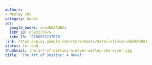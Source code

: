 ```yaml
---
authors:
- Wesley Chu
category: books
ids:
  google_books: znudEAAAQBAJ
  isbn_10: 0593237676
  isbn_13: '9780593237670'
link: https://play.google.com/store/books/details?id=znudEAAAQBAJ
status: to-read
thumbnail: the-art-of-destiny-a-novel-wesley-chu-cover.jpg
title: 'The Art of Destiny: A Novel'
---
```


